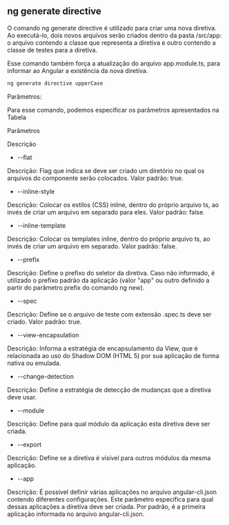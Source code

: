 ## ng generate directive

O comando ng generate directive é utilizado para criar uma nova diretiva. Ao executá-lo, dois novos arquivos serão criados dentro da pasta /src/app: o arquivo contendo a classe que representa a diretiva e outro contendo a classe de testes para a diretiva.

Esse comando também força a atualização do arquivo app.module.ts, para informar ao Angular a existência da nova diretiva.

```js
ng generate directive upperCase
```

Parâmetros:

Para esse comando, podemos especificar os parâmetros apresentados na Tabela

Parâmetros

Descrição

- --flat

Descrição: Flag que indica se deve ser criado um diretório no qual os arquivos do componente serão colocados. Valor padrão: true.

- --inline-style

Descrição: Colocar os estilos (CSS) inline, dentro do próprio arquivo ts, ao invés de criar um arquivo em separado para eles. Valor padrão: false.

- --inline-template

Descrição: Colocar os templates inline, dentro do próprio arquivo ts, ao invés de criar um arquivo em separado. Valor padrão: false.

- --prefix <string>

Descrição: Define o prefixo do seletor da diretiva. Caso não informado, é utilizado o prefixo padrão da aplicação (valor "app" ou outro definido a partir do parâmetro prefix do comando ng new).

- --spec

Descrição: Define se o arquivo de teste com extensão .spec.ts deve ser criado. Valor padrão: true.

- --view-encapsulation <string>

Descrição: Informa a estratégia de encapsulamento da View, que é relacionada ao uso do Shadow DOM (HTML 5) por sua aplicação de forma nativa ou emulada.

- --change-detection <string>

Descrição: Define a estratégia de detecção de mudanças que a diretiva deve usar.

- --module <string>

Descrição: Define para qual módulo da aplicação esta diretiva deve ser criada.

- --export

Descrição: Define se a diretiva é visível para outros módulos da mesma aplicação.

- --app <string>

Descrição: É possível definir várias aplicações no arquivo angular-cli.json contendo diferentes configurações. Este parâmetro especifica para qual dessas aplicações a diretiva deve ser criada. Por padrão, é a primeira aplicação informada no arquivo angular-cli.json.